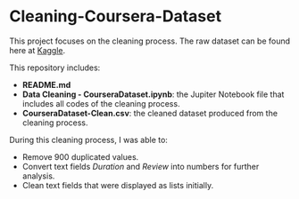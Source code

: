 # Cleaning-Coursera-Dataset
This project focuses on the cleaning process. The raw dataset can be found here at [Kaggle](https://www.kaggle.com/datasets/elvinrustam/coursera-dataset?select=CourseraDataset-Unclean.csv).

This repository includes:
* **README.md**
* **Data Cleaning - CourseraDataset.ipynb**: the Jupiter Notebook file that includes all codes of the cleaning process.
* **CourseraDataset-Clean.csv**: the cleaned dataset produced from the cleaning process.

During this cleaning process, I was able to:
* Remove 900 duplicated values.
* Convert text fields *Duration* and *Review* into numbers for further analysis.
* Clean text fields that were displayed as lists initially.
